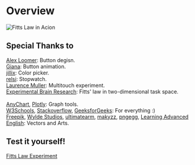 # Overview

![Fitts Law in Acion](/src/in-action.png)

## Special Thanks to

[Alex Loomer](https://codepen.io/atloomer/pen/JEaRWX): Button degisn.\
[Giana](https://codepen.io/giana/pen/BZaGyP): Button animation.\
[jillix](https://www.cssscript.com/tiny-javascript-color-picker-library-piklor-js/): Color picker.\
[relsi](https://gist.github.com/relsi/10517212): Stopwatch.\
[Laurence Muller](https://youtu.be/l87VTAV4eLE): Multitouch experiment.\
[Experimental Brain Research](https://link.springer.com/article/10.1007/BF00227286): Fitts' law in two-dimensional task space.\
\
[AnyChart](https://www.anychart.com/), [Plotly](https://plotly.com/): Graph tools.\
[W3Schools](https://www.w3schools.com/), [Stackoverflow](https://stackoverflow.com/), [GeeksforGeeks](https://www.geeksforgeeks.org/): For everything :)\
[Freepik](https://www.flaticon.com/authors/freepik), [Wylde Studios](https://giphy.com/wyldestudios), [ultimatearm](https://www.flaticon.com/authors/ultimatearm), [makyzz](https://www.freepik.com/makyzz), [pngegg](https://www.pngegg.com/en/png-wynug), [Learning Advanced English](http://learningadvancedenglish.blogspot.com/2016/08/knee-jerk-reaction.html): Vectors and Arts.

## Test it yourself!

[Fitts Law Experiment](https://ahmedwaleed.com/projects/fitts-law/)
